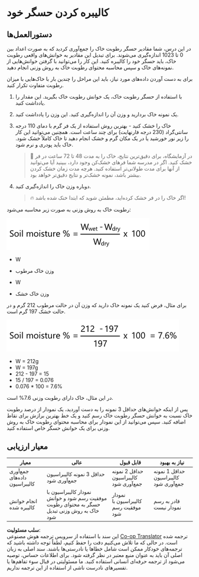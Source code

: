 <!--
CO_OP_TRANSLATOR_METADATA:
{
  "original_hash": "506d21b544d5de47406c89ad496a21cd",
  "translation_date": "2025-08-25T21:40:19+00:00",
  "source_file": "2-farm/lessons/2-detect-soil-moisture/assignment.md",
  "language_code": "fa"
}
-->
# کالیبره کردن حسگر خود

## دستورالعمل‌ها

در این درس، شما مقادیر حسگر رطوبت خاک را جمع‌آوری کردید که به صورت اعداد بین 0 تا 1023 اندازه‌گیری می‌شوند. برای تبدیل این مقادیر به خوانش‌های واقعی رطوبت خاک، باید حسگر خود را کالیبره کنید. این کار را می‌توانید با گرفتن خوانش‌هایی از نمونه‌های خاک و سپس محاسبه محتوای رطوبت خاک به روش وزنی انجام دهید.

برای به دست آوردن داده‌های مورد نیاز، باید این مراحل را چندین بار با خاک‌هایی با میزان رطوبت متفاوت تکرار کنید.

1. با استفاده از حسگر رطوبت خاک، یک خوانش رطوبت خاک بگیرید. این مقدار را یادداشت کنید.

1. یک نمونه خاک بردارید و وزن آن را اندازه‌گیری کنید. این وزن را یادداشت کنید.

1. خاک را خشک کنید - بهترین روش استفاده از یک فر گرم با دمای 110 درجه سانتی‌گراد (230 درجه فارنهایت) برای چند ساعت است. همچنین می‌توانید این کار را زیر نور خورشید یا در یک مکان گرم و خشک انجام دهید تا خاک کاملاً خشک شود. خاک باید پودری و نرم شود.

    > 💁 در آزمایشگاه، برای دقیق‌ترین نتایج، خاک را به مدت 48 تا 72 ساعت در فر خشک کنید. اگر در مدرسه شما فرهای خشک‌کن وجود دارد، ببینید آیا می‌توانید از آنها برای مدت طولانی‌تر استفاده کنید. هرچه مدت زمان خشک کردن بیشتر باشد، نمونه خشک‌تر و نتایج دقیق‌تر خواهد بود.

1. دوباره وزن خاک را اندازه‌گیری کنید.

    > 🔥 اگر خاک را در فر خشک کرده‌اید، مطمئن شوید که ابتدا خنک شده باشد!

رطوبت خاک به روش وزنی به صورت زیر محاسبه می‌شود:

![درصد رطوبت خاک برابر است با وزن خاک مرطوب منهای وزن خاک خشک، تقسیم بر وزن خاک خشک، ضربدر 100](../../../../../translated_images/gsm-calculation.6da38c6201eec14e7573bb2647aa18892883193553d23c9d77e5dc681522dfb2.fa.png)

* W  
- وزن خاک مرطوب  
* W  
- وزن خاک خشک  

برای مثال، فرض کنید یک نمونه خاک دارید که وزن آن در حالت مرطوب 212 گرم و در حالت خشک 197 گرم است.

![محاسبه تکمیل شده](../../../../../translated_images/gsm-calculation-example.99f9803b4f29e97668e7c15412136c0c399ab12dbba0b89596fdae9d8aedb6fb.fa.png)

* W = 212g  
* W = 197g  
* 212 - 197 = 15  
* 15 / 197 = 0.076  
* 0.076 * 100 = 7.6%  

در این مثال، خاک دارای رطوبت وزنی 7.6% است.

پس از اینکه خوانش‌های حداقل 3 نمونه را به دست آوردید، یک نمودار از درصد رطوبت خاک نسبت به خوانش حسگر رطوبت خاک رسم کنید و یک خط بهترین برازش برای نقاط اضافه کنید. سپس می‌توانید از این نمودار برای محاسبه محتوای رطوبت خاک به روش وزنی برای یک خوانش حسگر خاص استفاده کنید.

## معیار ارزیابی

| معیار | عالی | قابل قبول | نیاز به بهبود |
| -------- | --------- | -------- | ----------------- |
| جمع‌آوری داده‌های کالیبراسیون | حداقل 3 نمونه کالیبراسیون جمع‌آوری شود | حداقل 2 نمونه کالیبراسیون جمع‌آوری شود | حداقل 1 نمونه کالیبراسیون جمع‌آوری شود |
| انجام خوانش کالیبره شده | نمودار کالیبراسیون با موفقیت رسم شود و خوانش حسگر به محتوای رطوبت خاک به روش وزنی تبدیل شود | نمودار کالیبراسیون با موفقیت رسم شود | قادر به رسم نمودار نیست |

**سلب مسئولیت**:  
این سند با استفاده از سرویس ترجمه هوش مصنوعی [Co-op Translator](https://github.com/Azure/co-op-translator) ترجمه شده است. در حالی که ما تلاش می‌کنیم دقت را حفظ کنیم، لطفاً توجه داشته باشید که ترجمه‌های خودکار ممکن است شامل خطاها یا نادرستی‌ها باشند. سند اصلی به زبان اصلی آن باید به عنوان منبع معتبر در نظر گرفته شود. برای اطلاعات حساس، توصیه می‌شود از ترجمه حرفه‌ای انسانی استفاده کنید. ما مسئولیتی در قبال سوء تفاهم‌ها یا تفسیرهای نادرست ناشی از استفاده از این ترجمه نداریم.